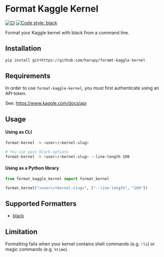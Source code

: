 # Format Kaggle Kernel

[![CI](https://github.com/harupy/format-kaggle-kernel/workflows/CI/badge.svg)](https://github.com/harupy/format-kaggle-kernel/actions?query=workflow%3ACI)
[![Code style: black](https://img.shields.io/badge/code%20style-black-000000.svg)](https://github.com/psf/black)

Format your Kaggle kernel with black from a command line.

## Installation

```bash
pip install git+https://github.com/harupy/foramt-kaggle-kernel
```

## Requirements

In order to use `format-kaggle-kernel`, you must first authenticate using an API token.

See: https://www.kaggle.com/docs/api

## Usage

#### Using as CLI

```bash
format-kernel -k <user>/<kernel-slug>

# You can pass black options
format-kernel -k <user>/<kernel-slug> --line-length 100
```

#### Using as a Python library

```python
from format_kaggle_kernel import format_kernel

format_kernel("<user>/<kernel-slug>", ["--line-length", "100"])
```

## Supported Formatters

- [black](https://github.com/psf/black)

## Limitation

Formatting fails when your kernel contains shell commands (e.g. `!ls`) or magic commands (e.g. `%time`).
